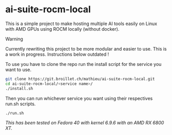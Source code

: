 # ai-suite-rocm-local

This is a simple project to make hosting multiple AI tools easily on Linux with AMD GPUs using ROCM locally (without docker).

> [!WARNING]
> Currently rewriting this project to be more modular and easier to use. This is a work in progress.
> Instructions below outdated !

To use you have to clone the repo run the install script for the service you want to use.

```bash
git clone https://git.broillet.ch/mathieu/ai-suite-rocm-local.git
cd ai-suite-rocm-local/<service name>/
./install.sh
```

Then you can run whichever service you want using their respectives run.sh scripts.

```bash
./run.sh
```



*This has been tested on Fedora 40 with kernel 6.9.6 with an AMD RX 6800 XT.*

